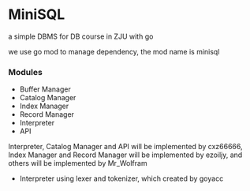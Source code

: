 # MiniSQL
a simple DBMS for DB course in ZJU with go



we use go mod to manage dependency,  the mod name is minisql



### Modules

- Buffer Manager
- Catalog Manager
- Index Manager
- Record Manager
- Interpreter
- API



Interpreter, Catalog Manager and API will be implemented by cxz66666, Index Manager and Record Manager will be implemented by ezoiljy, and others will be implemented by Mr_Wolfram



- Interpreter  using lexer and tokenizer, which created by goyacc
